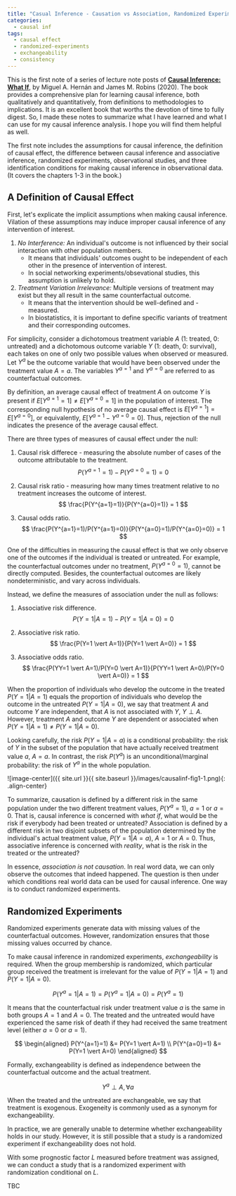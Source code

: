 ```yaml
---
title: "Casual Inference - Causation vs Association, Randomized Experiments, and Observational Studies"
categories:
  - causal inf
tags:
  - causal effect
  - randomized-experiments
  - exchangeability
  - consistency
---
```


This is the first note of a series of lecture note posts of [**Causal Inference: What If**](https://www.hsph.harvard.edu/miguel-hernan/causal-inference-book/), by Miguel A. Hernán and James M. Robins (2020). The book provides a comprehensive plan for learning causal inference, both qualitatively and quantitatively, from definitions to methodologies to implications. It is an excellent book that worths the devotion of time to fully digest. So, I made these notes to summarize what I have learned and what I can use for my causal inference analysis. I hope you will find them helpful as well.

The first note includes the assumptions for causal inference, the definition of causal effect, the difference between causal inference and associative inference, randomized experiments, observational studies, and three identification conditions for making causal inference in observational data. (It covers the chapters 1-3 in the book.)

## A Definition of Causal Effect

First, let's explicate the implicit assumptions when making causal inference. Vilation of these assumptions may induce improper causal inference of any intervention of interest.

1. *No Interference:* An individual's outcome is not influenced by their social interaction with other population members.
    - It means that individuals' outcomes ought to be independent of each other in the presence of intervention of interest.
    - In social networking experiments/obsevational studies, this assumption is unlikely to hold.
2. *Treatment Variation Irrelevance:* Multiple versions of treatment may exist but they all result in the same counterfactual outcome.
    - It means that the intervention should be well-defined and -measured.
    - In biostatistics, it is important to define specific variants of treatment and their corresponding outcomes.

For simplicity, consider a dichotomous treatment variable $A$ (1: treated, 0: untreated) and a dichotomous outcome variable $Y$ (1: death, 0: survival), each takes on one of only two possible values when observed or measured. Let $Y^{a}$ be the outcome variable that would have been observed under the treatment value $A=a$. The variables $Y^{a=1}$ and $Y^{a=0}$ are referred to as counterfactual outcomes.

By definition, an average causal effect of treatment $A$ on outcome $Y$ is present if $E[Y^{a=1}=1]\neq E[Y^{a=0}=1]$ in the population of interest. The corresponding null hypothesis of no average causal effect is $E[Y^{a=1}]=E[Y^{a=0}]$, or equivalently, $E[Y^{a=1}-Y^{a=0}=0]$. Thus, rejection of the null indicates the presence of the average causal effect.

There are three types of measures of causal effect under the null:

1. Causal risk differece - measuring the absolute number of cases of the outcome attributable to the treatment.
    $$
    P(Y^{a=1}=1) - P(Y^{a=0}=1) = 0
    $$

2. Causal risk ratio - measuring how many times treatment relative to no treatment increases the outcome of interest.
    $$
    \frac{P(Y^{a=1}=1)}{P(Y^{a=0}=1)} = 1
    $$

3. Causal odds ratio.
    $$
    \frac{P(Y^{a=1}=1)/P(Y^{a=1}=0)}{P(Y^{a=0}=1)/P(Y^{a=0}=0)} = 1
    $$

One of the difficulties in measuring the causal effect is that we only observe one of the outcomes if the individual is treated or untreated. For example, the counterfactual outcomes under no treatment, $P(Y^{a=0}=1)$, cannot be directly computed. Besides, the counterfactual outcomes are likely nondeterministic, and vary across individuals.

Instead, we define the measures of association under the null as follows:

1. Associative risk difference.
    $$
    P(Y=1 \vert A=1) - P(Y=1 \vert A=0) = 0
    $$

2. Associative risk ratio.
    $$
    \frac{P(Y=1 \vert A=1)}{P(Y=1 \vert A=0)} = 1
    $$

3. Associative odds ratio.
    $$
    \frac{P(YY=1 \vert A=1)/P(Y=0 \vert A=1)}{P(YY=1 \vert A=0)/P(Y=0 \vert A=0)} = 1
    $$

When the proportion of individuals who develop the outcome in the treated $P(Y=1 \vert A=1)$ equals the proportion of individuals who develop the outcome in the untreated $P(Y=1 \vert A=0)$, we say that treatment $A$ and outcome $Y$ are independent, that $A$ is not associated with $Y$, $Y \perp A$. However, treatment $A$ and outcome $Y$ are dependent or associated when $P(Y=1 \vert A=1) \neq P(Y=1 \vert A=0)$.

Looking carefully, the risk $P(Y=1 \vert A=a)$ is a conditional probability: the risk of $Y$ in the subset of the population that have actually received treatment value $a$, $A=a$. In contrast, the risk $P(Y^{a})$ is an unconditional/marginal probability: the risk of $Y^{a}$ in the whole population.

![image-center]({{ site.url }}{{ site.baseurl }}/images/causalinf-fig1-1.png){: .align-center}

To summarize, causation is defined by a different risk in the same population under the two different treatment values, $P(Y^{a}=1)$, $a=1$ or $a=0$. That is, causal inference is concerned with *what if*, what would be the risk if everybody had been treated or untreated? Association is defined by a different risk in two disjoint subsets of the population determined by the individual's actual treatment value, $P(Y=1 \vert A=a)$, $A=1$ or $A=0$. Thus, associative inference is concerned with *reality*, what is the risk in the treated or the untreated?

In essence, *association is not causation*. In real word data, we can only observe the outcomes that indeed happened. The question is then under which conditions real world data can be used for causal inference. One way is to conduct randomized experiments.

## Randomized Experiments

Randomized experiments generate data with missing values of the counterfactual outcomes. However, randomization ensures that those missing values occurred by chance.

To make causal inference in randomized experiments, *exchangeability* is required. When the group membership is randomized, which particular group received the treatment is irrelevant for the value of $P(Y=1 \vert A=1)$ and $P(Y=1 \vert A=0)$.

$$ P(Y^{a}=1 \vert A=1) = P(Y^{a}=1 \vert A=0) = P(Y^{a}=1) $$

It means that the counterfactual risk under treatment value $a$ is the same in both groups $A=1$ and $A=0$. The treated and the untreated would have experienced the same risk of death if they had received the same treatment level (either $a=0$ or $a=1$).

$$
\begin{aligned}
P(Y^{a=1}=1) &= P(Y=1 \vert A=1) \\
P(Y^{a=0}=1) &= P(Y=1 \vert A=0)
\end{aligned}
$$

Formally, exchangeability is defined as independence between the counterfactual outcome and the actual treatment.

$$ Y^{a} \perp A, \forall a $$

When the treated and the untreated are exchangeable, we say that treatment is exogenous. Exogeneity is commonly used as a synonym for exchangeability.

In practice, we are generally unable to determine whether exchangeability holds in our study. However, it is still possible that a study is a randomized experiment if exchangeability does not hold.

With some prognostic factor $L$ measured before treatment was assigned, we can conduct a study that is a randomized experiment with randomization conditional on $L$.

TBC
